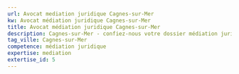 ```yaml
---
url: Avocat mediation juridique Cagnes-sur-Mer
kw: Avocat médiation juridique Cagnes-sur-Mer
title: Avocat médiation juridique Cagnes-sur-Mer
description: Cagnes-sur-Mer - confiez-nous votre dossier médiation juridique
tag_ville: Cagnes-sur-Mer
competence: médiation juridique
expertise: mediation
extertise_id: 5
---
```

